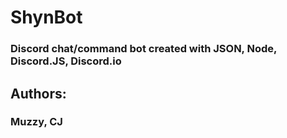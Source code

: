 # ShynBot
### Discord chat/command bot created with JSON, Node, Discord.JS, Discord.io
## Authors:
### Muzzy, CJ

